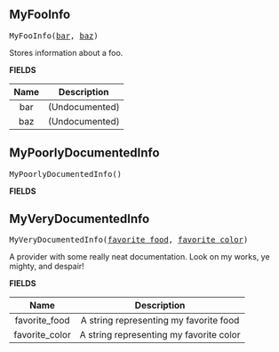 <!-- Generated with Stardoc: http://skydoc.bazel.build -->

<a name="#MyFooInfo"></a>

## MyFooInfo

<pre>
MyFooInfo(<a href="#MyFooInfo-bar">bar</a>, <a href="#MyFooInfo-baz">baz</a>)
</pre>

Stores information about a foo.

**FIELDS**


| Name  | Description |
| :-------------: | :-------------: |
| <a name="MyFooInfo-bar"></a>bar |  (Undocumented)    |
| <a name="MyFooInfo-baz"></a>baz |  (Undocumented)    |


<a name="#MyPoorlyDocumentedInfo"></a>

## MyPoorlyDocumentedInfo

<pre>
MyPoorlyDocumentedInfo()
</pre>



**FIELDS**



<a name="#MyVeryDocumentedInfo"></a>

## MyVeryDocumentedInfo

<pre>
MyVeryDocumentedInfo(<a href="#MyVeryDocumentedInfo-favorite_food">favorite_food</a>, <a href="#MyVeryDocumentedInfo-favorite_color">favorite_color</a>)
</pre>


A provider with some really neat documentation.
Look on my works, ye mighty, and despair!


**FIELDS**


| Name  | Description |
| :-------------: | :-------------: |
| <a name="MyVeryDocumentedInfo-favorite_food"></a>favorite_food |  A string representing my favorite food    |
| <a name="MyVeryDocumentedInfo-favorite_color"></a>favorite_color |  A string representing my favorite color    |


